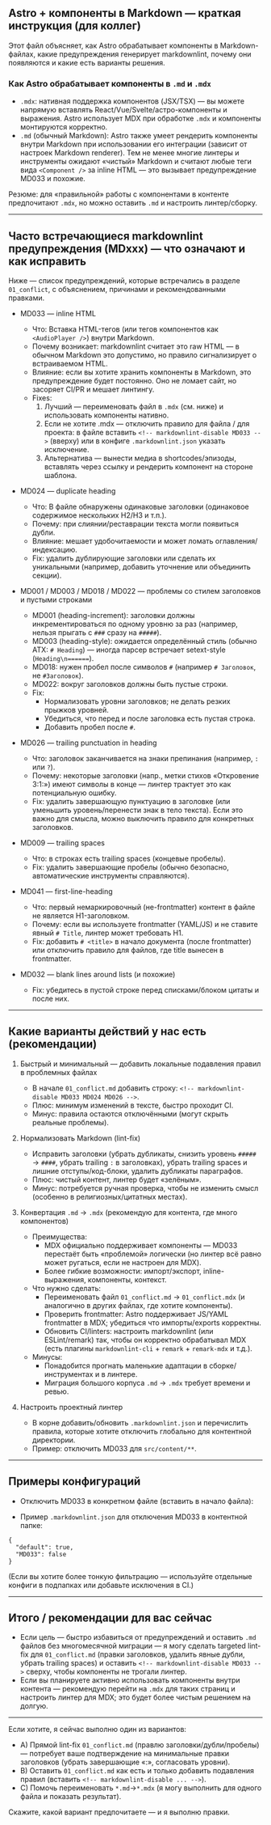 ## Astro + компоненты в Markdown — краткая инструкция (для коллег)

Этот файл объясняет, как Astro обрабатывает компоненты в Markdown-файлах, какие предупреждения генерирует markdownlint, почему они появляются и какие есть варианты решения.

### Как Astro обрабатывает компоненты в `.md` и `.mdx`

- `.mdx`: нативная поддержка компонентов (JSX/TSX) — вы можете напрямую вставлять React/Vue/Svelte/астро-компоненты и выражения. Astro использует MDX при обработке `.mdx` и компоненты монтируются корректно.
- `.md` (обычный Markdown): Astro также умеет рендерить компоненты внутри Markdown при использовании его интеграции (зависит от настроек Markdown renderer). Тем не менее многие линтеры и инструменты ожидают «чистый» Markdown и считают любые теги вида `<Component />` за inline HTML — это вызывает предупреждение MD033 и похожие.

Резюме: для «правильной» работы с компонентами в контенте предпочитают `.mdx`, но можно оставить `.md` и настроить линтер/сборку.

---

## Часто встречающиеся markdownlint предупреждения (MDxxx) — что означают и как исправить

Ниже — список предупреждений, которые встречались в разделе `01_conflict`, с объяснением, причинами и рекомендованными правками.

- MD033 — inline HTML

  - Что: Вставка HTML-тегов (или тегов компонентов как `<AudioPlayer />`) внутри Markdown.
  - Почему возникает: markdownlint считает это raw HTML — в обычном Markdown это допустимо, но правило сигнализирует о встраиваемом HTML.
  - Влияние: если вы хотите хранить компоненты в Markdown, это предупреждение будет постоянно. Оно не ломает сайт, но засоряет CI/PR и мешает линтингу.
  - Fixes:
    1. Лучший — переименовать файл в `.mdx` (см. ниже) и использовать компоненты нативно.
    2. Если не хотите .mdx — отключить правило для файла / для проекта: в файле вставить `<!-- markdownlint-disable MD033 -->` (вверху) или в конфиге `.markdownlint.json` указать исключение.
    3. Альтернатива — вынести медиа в shortcodes/эпизоды, вставлять через ссылку и рендерить компонент на стороне шаблона.

- MD024 — duplicate heading

  - Что: В файле обнаружены одинаковые заголовки (одинаковое содержимое нескольких H2/H3 и т.п.).
  - Почему: при слиянии/реставрации текста могли появиться дубли.
  - Влияние: мешает удобочитаемости и может ломать оглавления/индексацию.
  - Fix: удалить дублирующие заголовки или сделать их уникальными (например, добавить уточнение или объединить секции).

- MD001 / MD003 / MD018 / MD022 — проблемы со стилем заголовков и пустыми строками

  - MD001 (heading-increment): заголовки должны инкрементироваться по одному уровню за раз (например, нельзя прыгать с `###` сразу на `#####`).
  - MD003 (heading-style): ожидается определённый стиль (обычно ATX: `# Heading`) — иногда парсер встречает setext-style (`Heading\n======`).
  - MD018: нужен пробел после символов `#` (например `# Заголовок`, не `#Заголовок`).
  - MD022: вокруг заголовков должны быть пустые строки.
  - Fix:
    - Нормализовать уровни заголовков; не делать резких прыжков уровней.
    - Убедиться, что перед и после заголовка есть пустая строка.
    - Добавить пробел после `#`.

- MD026 — trailing punctuation in heading

  - Что: заголовок заканчивается на знаки препинания (например, `:` или `?`).
  - Почему: некоторые заголовки (напр., метки стихов «Откровение 3:1:») имеют символы в конце — линтер трактует это как потенциальную ошибку.
  - Fix: удалить завершающую пунктуацию в заголовке (или уменьшить уровень/перенести знак в тело текста). Если это важно для смысла, можно выключить правило для конкретных заголовков.

- MD009 — trailing spaces

  - Что: в строках есть trailing spaces (концевые пробелы).
  - Fix: удалить завершающие пробелы (обычно безопасно, автоматические инструменты справляются).

- MD041 — first-line-heading

  - Что: первый немаркировочный (не-frontmatter) контент в файле не является H1-заголовком.
  - Почему: если вы используете frontmatter (YAML/JS) и не ставите явный `# Title`, линтер может требовать H1.
  - Fix: добавить `# <title>` в начало документа (после frontmatter) или отключить правило для файлов, где title вынесен в frontmatter.

- MD032 — blank lines around lists (и похожие)
  - Fix: убедитесь в пустой строке перед списками/блоком цитаты и после них.

---

## Какие варианты действий у нас есть (рекомендации)

1. Быстрый и минимальный — добавить локальные подавления правил в проблемных файлах

   - В начале `01_conflict.md` добавить строку: `<!-- markdownlint-disable MD033 MD024 MD026 -->`.
   - Плюс: минимум изменений в тексте, быстро проходит CI.
   - Минус: правила остаются отключёнными (могут скрыть реальные проблемы).

2. Нормализовать Markdown (lint-fix)

   - Исправить заголовки (убрать дубликаты, снизить уровень `#####` → `####`, убрать trailing `:` в заголовках), убрать trailing spaces и лишние отступы/код-блоки, удалить дубликаты параграфов.
   - Плюс: чистый контент, линтер будет «зелёным».
   - Минус: потребуется ручная проверка, чтобы не изменить смысл (особенно в религиозных/цитатных местах).

3. Конвертация `.md` → `.mdx` (рекомендую для контента, где много компонентов)

   - Преимущества:
     - MDX официально поддерживает компоненты — MD033 перестаёт быть «проблемой» логически (но линтер всё равно может ругаться, если не настроен для MDX).
     - Более гибкие возможности: импорт/экспорт, inline-выражения, компоненты, контекст.
   - Что нужно сделать:
     - Переименовать файл `01_conflict.md` → `01_conflict.mdx` (и аналогично в других файлах, где хотите компоненты).
     - Проверить frontmatter: Astro поддерживает JS/YAML frontmatter в MDX; убедиться что импорты/exports корректны.
     - Обновить CI/linters: настроить markdownlint (или ESLint/remark) так, чтобы он корректно обрабатывал MDX (есть плагины `markdownlint-cli` + `remark` + `remark-mdx` и т.д.).
   - Минусы:
     - Понадобится прогнать маленькие адаптации в сборке/инструментах и в линтере.
     - Миграция большого корпуса `.md` → `.mdx` требует времени и ревью.

4. Настроить проектный линтер
   - В корне добавить/обновить `.markdownlint.json` и перечислить правила, которые хотите отключить глобально для контентной директории.
   - Пример: отключить MD033 для `src/content/**`.

---

## Примеры конфигураций

- Отключить MD033 в конкретном файле (вставить в начало файла):

  <!-- markdownlint-disable MD033 -->

- Пример `.markdownlint.json` для отключения MD033 в контентной папке:

```
{
  "default": true,
  "MD033": false
}
```

(Если вы хотите более тонкую фильтрацию — используйте отдельные конфиги в подпапках или добавьте исключения в CI.)

---

## Итого / рекомендации для вас сейчас

- Если цель — быстро избавиться от предупреждений и оставить `.md` файлов без многомесячной миграции — я могу сделать targeted lint-fix для `01_conflict.md` (правки заголовков, удалить явные дубли, убрать trailing spaces) и оставить `<!-- markdownlint-disable MD033 -->` сверху, чтобы компоненты не трогали линтер.
- Если вы планируете активно использовать компоненты внутри контента — рекомендую перейти на `.mdx` для таких страниц и настроить линтер для MDX; это будет более чистым решением на долгую.

---

Если хотите, я сейчас выполню один из вариантов:

- A) Прямой lint-fix `01_conflict.md` (правлю заголовки/дубли/пробелы) — потребует ваше подтверждение на минимальные правки заголовков (убрать завершающие «:», согласовать уровни).
- B) Оставить `01_conflict.md` как есть и только добавить подавления правил (вставить `<!-- markdownlint-disable ... -->`).
- C) Помочь переименовать `*.md`→`*.mdx` (я могу выполнить для одного файла и показать результат).

Скажите, какой вариант предпочитаете — и я выполню правки.
